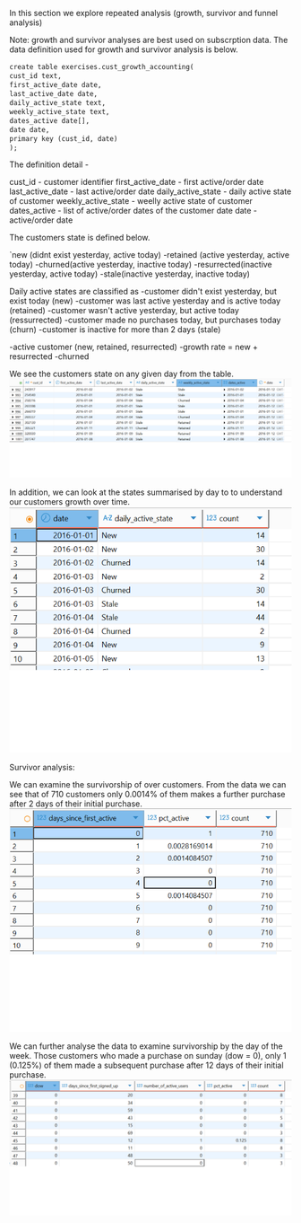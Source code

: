 In this section we explore repeated analysis (growth, survivor and funnel analysis)

Note: growth and survivor analyses are best used on subscrption data.
The data definition used for growth and survivor analysis is below.

```
create table exercises.cust_growth_accounting(
cust_id text,
first_active_date date,
last_active_date date,
daily_active_state text,
weekly_active_state text,
dates_active date[],
date date,
primary key (cust_id, date)
);
```

The definition detail -

cust_id - customer identifier
first_active_date - first active/order date
last_active_date - last active/order date
daily_active_state - daily active state of customer
weekly_active_state - weelly active state of customer
dates_active - list of active/order dates of the customer
date date - active/order date

The customers state is defined below.

`new (didnt exist yesterday, active today)
-retained (active yesterday, active today)
-churned(active yesterday, inactive today)
-resurrected(inactive yesterday, active today)
-stale(inactive yesterday, inactive today)

Daily active states are classified as
-customer didn't exist yesterday, but exist today (new)
-customer was last active yesterday and is active today (retained)
-customer wasn't active yesterday, but active today (ressurrected)
-customer made no purchases today, but purchases today (churn)
-customer is inactive for more than 2 days (stale)

-active customer (new, retained, resurrected)
-growth rate = new + resurrected -churned

We see the customers state on any given day from the table.
![Alt text](cust_states.png)

In addition, we can look at the states summarised by day to to understand our customers growth over time.
![Alt text](Daily_states.png)

Survivor analysis:

We can examine the survivorship of over customers. From the data we can see that of 710 customers only 0.0014% of them makes a further purchase after 2 days of their initial purchase.
![Alt text](Pct_active.png)

We can further analyse the data to examine survivorship by the day of the week. Those customers who made a purchase on sunday (dow = 0), only 1 (0.125%) of them made a subsequent purchase after 12 days of their initial purchase.
![Alt text](Pct_active_dow.png)
